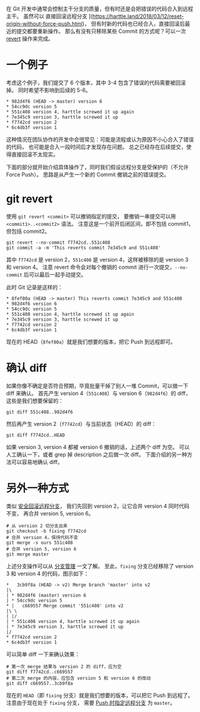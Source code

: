 在 Git 开发中通常会控制主干分支的质量，但有时还是会把错误的代码合入到远程主干。 虽然可以 直接回滚远程分支 ](https://harttle.land/2018/03/12/reset-origin-without-force-push.html)， 但有时新的代码也已经合入，直接回滚后最近的提交都要重新操作。 那么有没有只移除某些 Commit 的方式呢？可以一次 [revert](https://git-scm.com/docs/git-revert) 操作来完成。

# 一个例子

考虑这个例子，我们提交了 6 个版本，其中 3-4 包含了错误的代码需要被回滚掉。 同时希望不影响到后续的 5-6。

```
* 982d4f6 (HEAD -> master) version 6
* 54cc9dc version 5
* 551c408 version 4, harttle screwed it up again
* 7e345c9 version 3, harttle screwed it up
* f7742cd version 2
* 6c4db3f version 1
```

这种情况在团队协作的开发中会很常见：可能是流程或认为原因不小心合入了错误的代码， 也可能是合入一段时间后才发现存在问题。 总之已经存在后续提交，使得直接回滚不太现实。

下面的部分就开始介绍具体操作了，同时我们假设远程分支是受保护的（不允许 Force Push）。 思路是从产生一个新的 Commit 撤销之前的错误提交。

# git revert

使用 `git revert <commit>` 可以撤销指定的提交， 要撤销一串提交可以用 `<commit1>..<commit2>` 语法。 注意这是一个前开后闭区间，即不包括 commit1，但包括 commit2。

```
git revert --no-commit f7742cd..551c408
git commit -a -m 'This reverts commit 7e345c9 and 551c408'
```

其中 `f7742cd` 是 version 2，`551c408` 是 version 4，这样被移除的是 version 3 和 version 4。 注意 revert 命令会对每个撤销的 commit 进行一次提交，`--no-commit` 后可以最后一起手动提交。

此时 Git 记录是这样的：

```
* 8fef80a (HEAD -> master) This reverts commit 7e345c9 and 551c408
* 982d4f6 version 6
* 54cc9dc version 5
* 551c408 version 4, harttle screwed it up again
* 7e345c9 version 3, harttle screwed it up
* f7742cd version 2
* 6c4db3f version 1
```

现在的 HEAD（`8fef80a`）就是我们想要的版本，把它 Push 到远程即可。

# 确认 diff

如果你像不确定是否符合预期，毕竟批量干掉了别人一堆 Commit，可以做一下 diff 来确认。 首先产生 version 4（`551c408`）与 version 6（`982d4f6`）的 diff，这些是我们想要保留的：

```
git diff 551c408..982d4f6
```

然后再产生 version 2（`f7742cd`）与当前状态（HEAD）的 diff：

```
git diff f7742cd..HEAD
```

如果 version 3, version 4 都被 version 6 撤销的话，上述两个 diff 为空。 可以人工确认一下，或者 grep 掉 description 之后做一次 diff。 下面介绍的另一种方法可以容易地确认 diff。

# 另外一种方式

类似 [安全回滚远程分支](https://harttle.land/2018/03/12/reset-origin-without-force-push.html)， 我们先回到 version 2，让它合并 version 4 同时代码不变， 再合并 version 5, version 6。

```
# 从 version 2 切分支出来
git checkout -b fixing f7742cd
# 合并 version 4，保持代码不变
git merge -s ours 551c408
# 合并 version 5, version 6
git merge master
```

上述分支操作可以从 [分支管理](https://harttle.land/2016/09/02/git-workflow-branch.html) 一文了解。 至此，`fixing` 分支已经移除了 version 3 和 version 4 的代码，图示如下：

```
*   3cb9f8a (HEAD -> v2) Merge branch 'master' into v2
|\
| * 982d4f6 (master) version 6
| * 54cc9dc version 5
* |   c669557 Merge commit '551c408' into v2
|\ \
| |/
| * 551c408 version 4, harttle screwed it up again
| * 7e345c9 version 3, harttle screwed it up
|/
* f7742cd version 2
* 6c4db3f version 1
```

可以简单 diff 一下来确认效果：

```
# 第一次 merge 结果与 version 2 的 diff，应为空
git diff f7742cd..c669557
# 第二次 merge 的内容，应包含 version 5 和 version 6 的改动
git diff c669557..3cb9f8a
```

现在的 `HEAD`（即 `fixing` 分支）就是我们想要的版本，可以把它 Push 到远程了。 注意由于现在处于 `fixing` 分支， 需要 [Push 时指定远程分支](https://harttle.land/2016/09/05/git-workflow-remote.html) 为 `master`。
